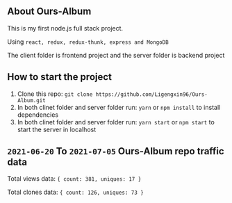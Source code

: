 ## About Ours-Album

This is my first node.js full stack project.

Using `react, redux, redux-thunk, express and MongoDB`

The client folder is frontend project and the server folder is backend project

## How to start the project

1. Clone this repo: `git clone https://github.com/Ligengxin96/Ours-Album.git`
2. In both clinet folder and server folder run: `yarn` or `npm install` to install dependencies
3. In both clinet folder and server folder run: `yarn start` or `npm start` to start the server in localhost

## `2021-06-20` To `2021-07-05` Ours-Album repo traffic data

Total views data: `{ count: 381, uniques: 17 }`

Total clones data: `{ count: 126, uniques: 73 }`



